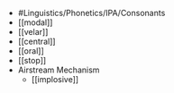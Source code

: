 - #Linguistics/Phonetics/IPA/Consonants
- [[modal]]
- [[velar]]
- [[central]]
- [[oral]]
- [[stop]]
- Airstream Mechanism
	- [[implosive]]